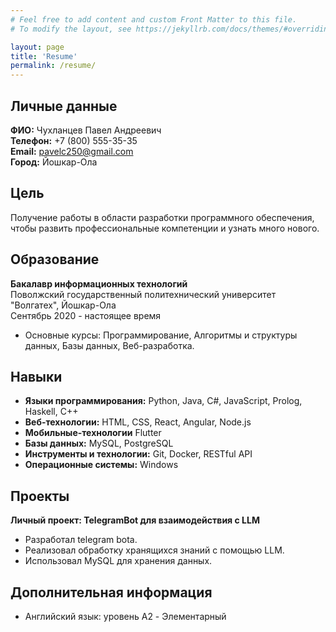 ```yaml
---
# Feel free to add content and custom Front Matter to this file.
# To modify the layout, see https://jekyllrb.com/docs/themes/#overriding-theme-defaults

layout: page
title: 'Resume'
permalink: /resume/
---
```


## Личные данные

**ФИО:** Чухланцев Павел Андреевич  
**Телефон:** +7 (800) 555-35-35  
**Email:** pavelc250@gmail.com  
**Город:** Йошкар-Ола

## Цель

Получение работы в области разработки программного обеспечения, чтобы развить профессиональные компетенции и узнать много нового.

## Образование

**Бакалавр информационных технологий**  
Поволжский государственный политехнический университет "Волгатех", Йошкар-Ола  
Сентябрь 2020 - настоящее время

- Основные курсы: Программирование, Алгоритмы и структуры данных, Базы данных, Веб-разработка.

## Навыки

- **Языки программирования:** Python, Java, C#, JavaScript, Prolog, Haskell, C++
- **Веб-технологии:** HTML, CSS, React, Angular, Node.js
- **Мобильные-технологии** Flutter
- **Базы данных:** MySQL, PostgreSQL
- **Инструменты и технологии:** Git, Docker, RESTful API
- **Операционные системы:** Windows

## Проекты

**Личный проект: TelegramBot для взаимодействия с LLM**

- Разработал telegram bota.
- Реализовал обработку хранящихся знаний с помощью LLM.
- Использовал MySQL для хранения данных.

## Дополнительная информация

- Английский язык: уровень A2 - Элементарный
